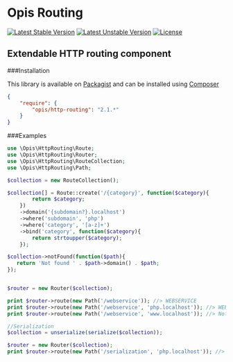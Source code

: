 Opis Routing
============
[![Latest Stable Version](https://poser.pugx.org/opis/http-routing/version.png)](https://packagist.org/packages/opis/http-routing)
[![Latest Unstable Version](https://poser.pugx.org/opis/http-routing/v/unstable.png)](//packagist.org/packages/opis/http-routing)
[![License](https://poser.pugx.org/opis/http-routing/license.png)](https://packagist.org/packages/opis/http-routing)

Extendable HTTP routing component
---------------------

###Installation

This library is available on [Packagist](https://packagist.org/packages/opis/http-routing) and can be installed using [Composer](http://getcomposer.org)

```json
{
    "require": {
        "opis/http-routing": "2.1.*"
    }
}
```

###Examples

```php
use \Opis\HttpRouting\Route;
use \Opis\HttpRouting\Router;
use \Opis\HttpRouting\RouteCollection;
use \Opis\HttpRouting\Path;

$collection = new RouteCollection();

$collection[] = Route::create('/{category}', function($category){
        return $category;
    })
    ->domain('{subdomain?}.localhost')
    ->where('subdomain', 'php')
    ->where('category', '[a-z]+')
    ->bind('category', function($category){
        return strtoupper($category);
    });

$collection->notFound(function($path){
   return 'Not found ' . $path->domain() . $path; 
});


$router = new Router($collection);

print $router->route(new Path('/webservice')); //> WEBSERVICE
print $router->route(new Path('/webservice', 'php.localhost')); //> WEBSERVICE
print $router->route(new Path('/webservice', 'www.localhost')); //> Not found www.localhost/webservice

//Serialization
$collection = unserialize(serialize($collection));

$router = new Router($collection);
print $router->route(new Path('/serialization', 'php.localhost')); //> SERIALIZATION
```
